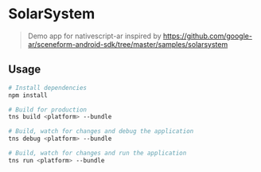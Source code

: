 # SolarSystem

> Demo app for nativescript-ar inspired by https://github.com/google-ar/sceneform-android-sdk/tree/master/samples/solarsystem

## Usage

``` bash
# Install dependencies
npm install

# Build for production
tns build <platform> --bundle

# Build, watch for changes and debug the application
tns debug <platform> --bundle

# Build, watch for changes and run the application
tns run <platform> --bundle
```